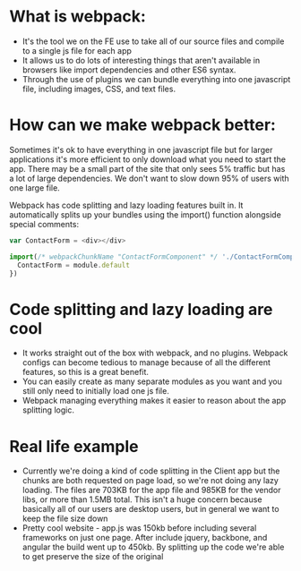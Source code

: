 # What is webpack:
* It's the tool we on the FE use to take all of our source files and compile to a single js file for each app
* It allows us to do lots of interesting things that aren't available in browsers like import dependencies and other ES6 syntax.
* Through the use of plugins we can bundle everything into one javascript file, including images, CSS, and text files.

# How can we make webpack better:
Sometimes it's ok to have everything in one javascript file but for larger applications it's more efficient to only download what you need to start the app. There may be a small part of the site that only sees 5% traffic but has a lot of large dependencies. We don't want to slow down 95% of users with one large file.

Webpack has code splitting and lazy loading features built in. It automatically splits up your bundles using the import() function alongside special comments:

```javascript
var ContactForm = <div></div>

import(/* webpackChunkName "ContactFormComponent" */ './ContactFormComponent').then((module) => {
  ContactForm = module.default
})
```

# Code splitting and lazy loading are cool
* It works straight out of the box with webpack, and no plugins. Webpack configs can become tedious to manage because of all the different features, so this is a great benefit.
* You can easily create as many separate modules as you want and you still only need to initially load one js file.
* Webpack managing everything makes it easier to reason about the app splitting logic.

# Real life example
* Currently we're doing a kind of code splitting in the Client app but the chunks are both requested on page load, so we're not doing any lazy loading. The files are 703KB for the app file and 985KB for the vendor libs, or more than 1.5MB total. This isn't a huge concern because basically all of our users are desktop users, but in general we want to keep the file size down 
* Pretty cool website - app.js was 150kb before including several frameworks on just one page. After include jquery, backbone, and angular the build went up to 450kb. By splitting up the code we're able to get preserve the size of the original 
